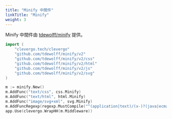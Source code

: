 ```yaml
---
title: "Minify 中間件"
linkTitle: "Minify"
weight: 3
---
```


Minify 中間件由 [tdewolff/minify](https://github.com/tdewolff/minify) 提供。

```go
import (
	"clevergo.tech/clevergo"
	"github.com/tdewolff/minify/v2"
	"github.com/tdewolff/minify/v2/css"
	"github.com/tdewolff/minify/v2/html"
	"github.com/tdewolff/minify/v2/js"
	"github.com/tdewolff/minify/v2/svg"
)
```


```go
m := minify.New()
m.AddFunc("text/css", css.Minify)
m.AddFunc("text/html", html.Minify)
m.AddFunc("image/svg+xml", svg.Minify)
m.AddFuncRegexp(regexp.MustCompile("^(application|text)/(x-)?(java|ecma)script$"), js.Minify)
app.Use(clevergo.WrapHH(m.Middleware))
```
